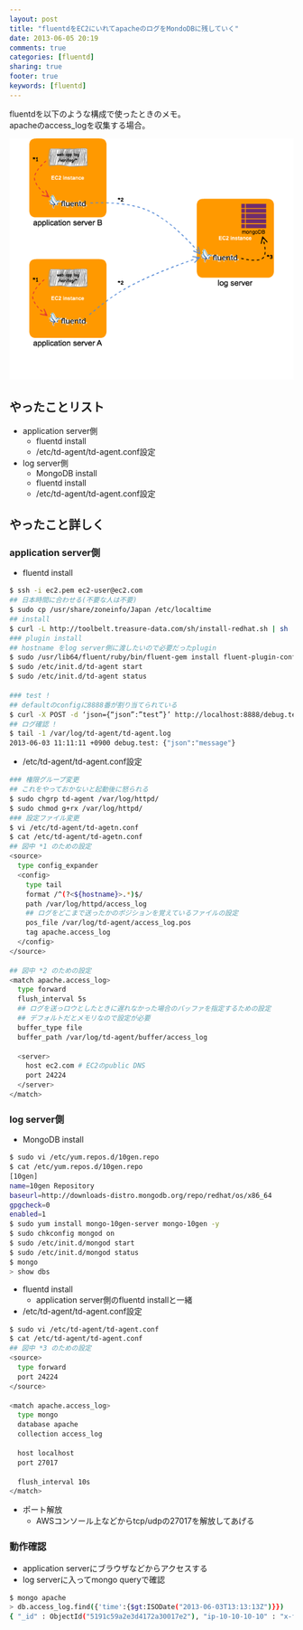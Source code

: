 ```yaml
---
layout: post
title: "fluentdをEC2にいれてapacheのログをMondoDBに残していく"
date: 2013-06-05 20:19
comments: true
categories: [fluentd]
sharing: true
footer: true
keywords: [fluentd]
---
```

fluentdを以下のような構成で使ったときのメモ。   
apacheのaccess_logを収集する場合。

![configuration](/images/2013-06-06/fluentd.png) 

## やったことリスト
 * application server側
   * fluentd install
   * /etc/td-agent/td-agent.conf設定
 * log server側
   * MongoDB install
   * fluentd install
   * /etc/td-agent/td-agent.conf設定

## やったこと詳しく

### application server側

 * fluentd install

```sh
$ ssh -i ec2.pem ec2-user@ec2.com
## 日本時間に合わせる(不要な人は不要)
$ sudo cp /usr/share/zoneinfo/Japan /etc/localtime
## install
$ curl -L http://toolbelt.treasure-data.com/sh/install-redhat.sh | sh
### plugin install
## hostname をlog server側に渡したいので必要だったplugin
$ sudo /usr/lib64/fluent/ruby/bin/fluent-gem install fluent-plugin-config-expander --no-ri --no-rdoc
$ sudo /etc/init.d/td-agent start
$ sudo /etc/init.d/td-agent status

### test !
## defaultのconfigに8888番が割り当てられている
$ curl -X POST -d ‘json={“json”:”test”}’ http://localhost:8888/debug.test
## ログ確認 !
$ tail -1 /var/log/td-agent/td-agent.log
2013-06-03 11:11:11 +0900 debug.test: {"json":"message"}
```

 * /etc/td-agent/td-agent.conf設定

```sh
### 権限グループ変更
## これをやっておかないと起動後に怒られる
$ sudo chgrp td-agent /var/log/httpd/
$ sudo chmod g+rx /var/log/httpd/
### 設定ファイル変更
$ vi /etc/td-agent/td-agetn.conf
$ cat /etc/td-agent/td-agetn.conf
## 図中 *1 のための設定
<source>
  type config_expander
  <config>
    type tail
    format /^(?<${hostname}>.*)$/
    path /var/log/httpd/access_log
    ## ログをどこまで送ったかのポジションを覚えているファイルの設定
    pos_file /var/log/td-agent/access_log.pos
    tag apache.access_log
  </config>
</source>
 
## 図中 *2 のための設定
<match apache.access_log>
  type forward
  flush_interval 5s
  ## ログを送っロウとしたときに遅れなかった場合のバッファを指定するための設定
  ## デフォルトだとメモリなので設定が必要
  buffer_type file
  buffer_path /var/log/td-agent/buffer/access_log
 
  <server>
    host ec2.com # EC2のpublic DNS
    port 24224
  </server>
</match>
```

### log server側

 * MongoDB install

```sh
$ sudo vi /etc/yum.repos.d/10gen.repo
$ cat /etc/yum.repos.d/10gen.repo
[10gen]
name=10gen Repository
baseurl=http://downloads-distro.mongodb.org/repo/redhat/os/x86_64
gpgcheck=0
enabled=1
$ sudo yum install mongo-10gen-server mongo-10gen -y
$ sudo chkconfig mongod on
$ sudo /etc/init.d/mongod start
$ sudo /etc/init.d/mongod status
$ mongo
> show dbs
```

 * fluentd install
   * application server側のfluentd installと一緒
 * /etc/td-agent/td-agent.conf設定

```sh
$ sudo vi /etc/td-agent/td-agent.conf
$ cat /etc/td-agent/td-agent.conf
## 図中 *3 のための設定
<source>
  type forward
  port 24224
</source>
  
<match apache.access_log>
  type mongo
  database apache
  collection access_log
  
  host localhost
  port 27017
  
  flush_interval 10s
</match>
```
  * ポート解放
    * AWSコンソール上などからtcp/udpの27017を解放してあげる

### 動作確認
 * application serverにブラウザなどからアクセスする
 * log serverに入ってmongo queryで確認

```sh
$ mongo apache
> db.access_log.find({'time':{$gt:ISODate("2013-06-03T13:13:13Z")}})
{ "_id" : ObjectId("5191c59a2e3d4172a30017e2"), "ip-10-10-10-10" : "x-forwarded-for:\"-\"\thost:20.20.20.20\tident:-\tuser:-\ttime:[03/July/2013:13:03:03 +0900]\trequest-first-line:\"GET / HTTP/1.1\"\tstatus:200\tresponse-size:-\trefer:\"-\"\tuser-agent:\"USER-AGENT\"\trequest-time:6666", "time" : ISODate("2013-06-03T04:03:03Z") }
```

